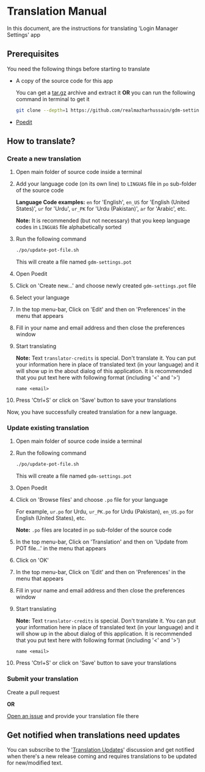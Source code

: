 # Translation Manual

In this document, are the instructions for translating 'Login Manager Settings' app

## Prerequisites

You need the following things before starting to translate

- A copy of the source code for this app

  You can get a [tar.gz](https://github.com/realmazharhussain/gdm-settings/archive/refs/heads/main.tar.gz) archive and extract it **OR** you can run the following command in terminal to get it

  ```bash
  git clone --depth=1 https://github.com/realmazharhussain/gdm-settings.git
  ```

- [Poedit](https://poedit.net)

## How to translate?

### Create a new translation

1. Open main folder of source code inside a terminal

2. Add your language code (on its own line) to `LINGUAS` file in `po` sub-folder of the source code

   **Language Code examples:** `en` for 'English', `en_US` for 'English (United States)', `ur` for 'Urdu', `ur_PK` for 'Urdu (Pakistan)', `ar` for 'Arabic', etc.

   **Note:** It is recommended (but not necessary) that you keep language codes in `LINGUAS` file alphabetically sorted

3. Run the following command

   ```bash
   ./po/update-pot-file.sh
   ```

   This will create a file named `gdm-settings.pot`

4. Open Poedit

5. Click on 'Create new...' and choose newly created `gdm-settings.pot` file

6. Select your language

7. In the top menu-bar, Click on 'Edit' and then on 'Preferences' in the menu that appears

8. Fill in your name and email address and then close the preferences window

9. Start translating

   **Note:** Text `translator-credits` is special. Don't translate it. You can put your information here in place of translated text (in your language) and it will show up in the about dialog of this application. It is recommended that you put text here with following format (including '<' and '>')

   `name <email>`

10. Press 'Ctrl+S' or click on 'Save' button to save your translations

Now, you have successfully created translation for a new language.

### Update existing translation

1. Open main folder of source code inside a terminal

2. Run the following command

   ```bash
   ./po/update-pot-file.sh
   ```

   This will create a file named `gdm-settings.pot`

3. Open Poedit

4. Click on 'Browse files' and choose `.po` file for your language

   For example, `ur.po` for Urdu, `ur_PK.po` for Urdu (Pakistan), `en_US.po` for English (United States), etc.

   **Note:** `.po` files are located in `po` sub-folder of the source code

5. In the top menu-bar, Click on 'Translation' and then on 'Update from POT file...' in the menu that appears

6. Click on 'OK'

7. In the top menu-bar, Click on 'Edit' and then on 'Preferences' in the menu that appears

8. Fill in your name and email address and then close the preferences window

9. Start translating

   **Note:** Text `translator-credits` is special. Don't translate it. You can put your information here in place of translated text (in your language) and it will show up in the about dialog of this application. It is recommended that you put text here with following format (including '<' and '>')

   `name <email>`

10. Press 'Ctrl+S' or click on 'Save' button to save your translations
   
### Submit your translation

Create a pull request

**OR**

[Open an issue](https://github.com/realmazharhussain/gdm-settings/issues/new?assignees=&labels=translation&template=translation_submission.yml&title=%5BL10N%5D+) and provide your translation file there

## Get notified when translations need updates

You can subscribe to the '[Translation Updates](https://github.com/realmazharhussain/gdm-settings/discussions/23)' discussion and get notified when there's a new release coming and requires translations to be updated for new/modified text.

